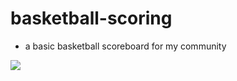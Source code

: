 # basketball-scoring

- a basic basketball scoreboard for my community

<img src="https://github.com/vibrates09/basketball-scoring/assets/30174809/ef7da334-5f60-4a36-968c-831dc6b752f8" />
